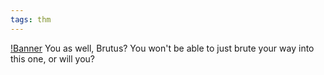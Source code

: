 ```yaml
---
tags: thm
---
```


[!Banner](./src/uploads/brute.png)
You as well, Brutus?
You won't be able to just brute your way into this one, or will you?